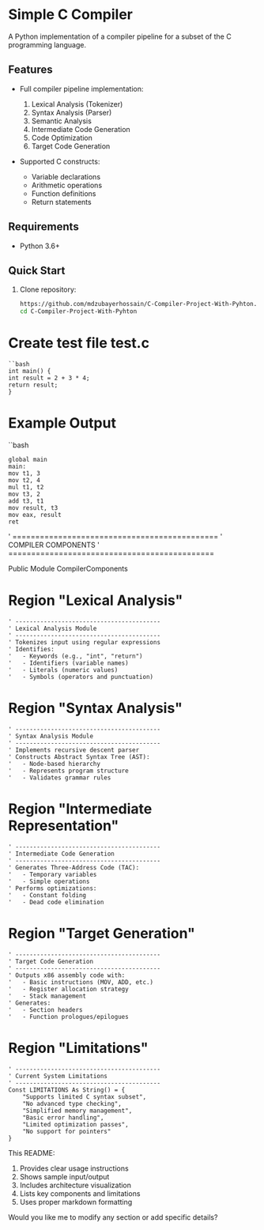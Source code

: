 # Simple C Compiler

A Python implementation of a compiler pipeline for a subset of the C programming language.

## Features

- Full compiler pipeline implementation:
  1. Lexical Analysis (Tokenizer)
  2. Syntax Analysis (Parser)
  3. Semantic Analysis
  4. Intermediate Code Generation
  5. Code Optimization
  6. Target Code Generation

- Supported C constructs:
  - Variable declarations
  - Arithmetic operations
  - Function definitions
  - Return statements

## Requirements

- Python 3.6+

## Quick Start

1. Clone repository:
    ```bash
    https://github.com/mdzubayerhossain/C-Compiler-Project-With-Pyhton.git
    cd C-Compiler-Project-With-Pyhton
# Create test file test.c
    ``bash
    int main() {
    int result = 2 + 3 * 4;
    return result;
    }
# Example Output
   ``bash


    global main
    main:
    mov t1, 3
    mov t2, 4
    mul t1, t2
    mov t3, 2
    add t3, t1
    mov result, t3
    mov eax, result
    ret  

' =============================================
' COMPILER COMPONENTS
' =============================================

Public Module CompilerComponents

# Region "Lexical Analysis"
    ' -----------------------------------------
    ' Lexical Analysis Module
    ' -----------------------------------------
    ' Tokenizes input using regular expressions
    ' Identifies:
    '   - Keywords (e.g., "int", "return")
    '   - Identifiers (variable names)
    '   - Literals (numeric values)
    '   - Symbols (operators and punctuation)

# Region "Syntax Analysis"
    ' -----------------------------------------
    ' Syntax Analysis Module
    ' -----------------------------------------
    ' Implements recursive descent parser
    ' Constructs Abstract Syntax Tree (AST):
    '   - Node-based hierarchy
    '   - Represents program structure
    '   - Validates grammar rules


# Region "Intermediate Representation"
    ' -----------------------------------------
    ' Intermediate Code Generation
    ' -----------------------------------------
    ' Generates Three-Address Code (TAC):
    '   - Temporary variables
    '   - Simple operations
    ' Performs optimizations:
    '   - Constant folding
    '   - Dead code elimination


# Region "Target Generation"
    ' -----------------------------------------
    ' Target Code Generation
    ' -----------------------------------------
    ' Outputs x86 assembly code with:
    '   - Basic instructions (MOV, ADD, etc.)
    '   - Register allocation strategy
    '   - Stack management
    ' Generates:
    '   - Section headers
    '   - Function prologues/epilogues


# Region "Limitations"
    ' -----------------------------------------
    ' Current System Limitations
    ' -----------------------------------------
    Const LIMITATIONS As String() = {
        "Supports limited C syntax subset",
        "No advanced type checking",
        "Simplified memory management",
        "Basic error handling",
        "Limited optimization passes",
        "No support for pointers"
    }


This README:
1. Provides clear usage instructions
2. Shows sample input/output
3. Includes architecture visualization
4. Lists key components and limitations
5. Uses proper markdown formatting

Would you like me to modify any section or add specific details?
